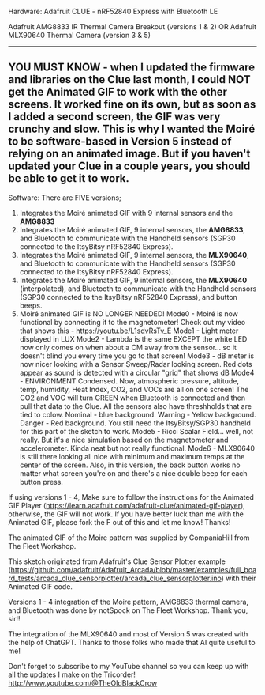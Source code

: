 Hardware:
Adafruit CLUE - nRF52840 Express with Bluetooth LE

Adafruit AMG8833 IR Thermal Camera Breakout (versions 1 & 2)
OR
Adafruit MLX90640 Thermal Camera (version 3 & 5)

-----------------------------
YOU MUST KNOW - when I updated the firmware and libraries on the Clue last month, I could NOT get the Animated GIF to work with the other screens. It worked fine on its own, but as soon as I added a second screen, the GIF was very crunchy and slow. This is why I wanted the Moiré to be software-based in Version 5 instead of relying on an animated image. But if you haven't updated your Clue in a couple years, you should be able to get it to work.
----------------------------

Software:
There are FIVE versions; 
1. Integrates the Moiré animated GIF with 9 internal sensors and the **AMG8833**
2. Integrates the Moiré animated GIF, 9 internal sensors, the **AMG8833**, and Bluetooth to communicate with the Handheld sensors (SGP30 connected to the ItsyBitsy nRF52840 Express).
3. Integrates the Moiré animated GIF, 9 internal sensors, the **MLX90640**, and Bluetooth to communicate with the Handheld sensors (SGP30 connected to the ItsyBitsy nRF52840 Express).
4. Integrates the Moiré animated GIF, 9 internal sensors, the **MLX90640** (interpolated), and Bluetooth to communicate with the Handheld sensors (SGP30 connected to the ItsyBitsy nRF52840 Express), and button beeps.
5. Moiré animated GIF is NO LONGER NEEDED!
   Mode0 - Moiré is now functional by connecting it to the magnetometer! Check out my video that shows this - https://youtu.be/L1sdvRsTv_E
   Mode1 - Light meter displayed in LUX
   Mode2 - Lambda is the same EXCEPT the white LED now only comes on when about a CM away from the sensor... so it doesn't blind you every time you go to that screen!
   Mode3 - dB meter is now nicer looking with a Sensor Sweep/Radar looking screen. Red dots appear as sound is detected with a circular "grid" that shows dB
   Mode4 - ENVIRONMENT Condensed. Now, atmospheric pressure, altitude, temp, humidity, Heat Index, CO2, and VOCs are all on one screen! The CO2 and VOC will turn GREEN when Bluetooth is connected and then pull that data to the Clue. All the sensors also have threshholds that are tied to colow. Nominal - blue background. Warning - Yellow background. Danger - Red background. You still need the ItsyBitsy/SGP30 handheld for this part of the sketch to work.
   Mode5 - Ricci Scalar Field... well, not really. But it's a nice simulation based on the magnetometer and accelerometer. Kinda neat but not really functional.
   Mode6 - MLX90640 is still there looking all nice with minimum and maximum temps at the center of the screen.
   Also, in this version, the back button works no matter what screen you're on and there's a nice double beep for each button press. 

If using versions 1 - 4, Make sure to follow the instructions for the Animated GIF Player (https://learn.adafruit.com/adafruit-clue/animated-gif-player), otherwise, the GIF will not work. 
If you have better luck than me with the Animated GIF, please fork the F out of this and let me know! Thanks!

The animated GIF of the Moire pattern was supplied by CompaniaHill from The Fleet Workshop.

This sketch originated from Adafruit's Clue Sensor Plotter example (https://github.com/adafruit/Adafruit_Arcada/blob/master/examples/full_board_tests/arcada_clue_sensorplotter/arcada_clue_sensorplotter.ino) with their Animated GIF code. 

Versions 1 - 4 integration of the Moire pattern, AMG8833 thermal camera, and Bluetooth was done by notSpock on The Fleet Workshop. Thank you, sir!!

The integration of the MLX90640 and most of Version 5 was created with the help of ChatGPT. Thanks to those folks who made that AI quite useful to me!

Don't forget to subscribe to my YouTube channel so you can keep up with all the updates I make on the Tricorder! http://www.youtube.com/@TheOldBlackCrow
